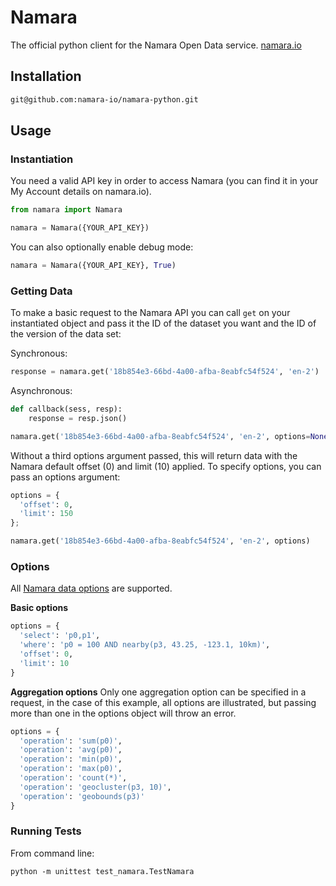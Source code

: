 Namara
======

The official python client for the Namara Open Data service. [namara.io](http://namara.io)

## Installation

```bash
git@github.com:namara-io/namara-python.git
```

## Usage

### Instantiation

You need a valid API key in order to access Namara (you can find it in your My Account details on namara.io).

```python
from namara import Namara

namara = Namara({YOUR_API_KEY})
```

You can also optionally enable debug mode:

```python
namara = Namara({YOUR_API_KEY}, True)
```

### Getting Data

To make a basic request to the Namara API you can call `get` on your instantiated object and pass it the ID of the dataset you want and the ID of the version of the data set:

Synchronous:

```python
response = namara.get('18b854e3-66bd-4a00-afba-8eabfc54f524', 'en-2')
```

Asynchronous:

```python
def callback(sess, resp):
    response = resp.json()

namara.get('18b854e3-66bd-4a00-afba-8eabfc54f524', 'en-2', options=None, callback)
```

Without a third options argument passed, this will return data with the Namara default offset (0) and limit (10) applied. To specify options, you can pass an options argument:

```python
options = {
  'offset': 0,
  'limit': 150
};

namara.get('18b854e3-66bd-4a00-afba-8eabfc54f524', 'en-2', options)
```

### Options

All [Namara data options](http://namara.io/#/api) are supported.

**Basic options**

```python
options = {
  'select': 'p0,p1',
  'where': 'p0 = 100 AND nearby(p3, 43.25, -123.1, 10km)',
  'offset': 0,
  'limit': 10
}
```

**Aggregation options**
Only one aggregation option can be specified in a request, in the case of this example, all options are illustrated, but passing more than one in the options object will throw an error.

```python
options = {
  'operation': 'sum(p0)',
  'operation': 'avg(p0)',
  'operation': 'min(p0)',
  'operation': 'max(p0)',
  'operation': 'count(*)',
  'operation': 'geocluster(p3, 10)',
  'operation': 'geobounds(p3)'
}
```

### Running Tests

From command line:

```
python -m unittest test_namara.TestNamara
```